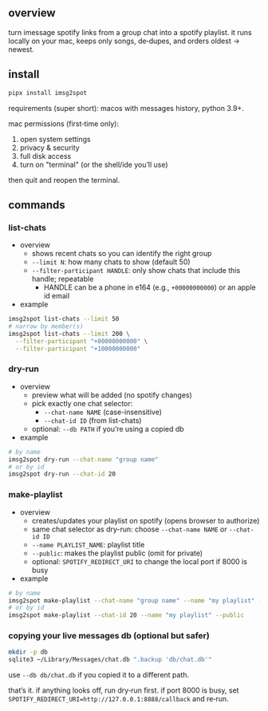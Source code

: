 ## overview

turn imessage spotify links from a group chat into a spotify playlist. it runs locally on your mac, keeps only songs, de‑dupes, and orders oldest → newest.

## install

```bash
pipx install imsg2spot
```

requirements (super short): macos with messages history, python 3.9+.

mac permissions (first‑time only):
1. open system settings
2. privacy & security
3. full disk access
4. turn on "terminal" (or the shell/ide you’ll use)

then quit and reopen the terminal.

## commands

### list-chats
- overview
  - shows recent chats so you can identify the right group
  - `--limit N`: how many chats to show (default 50)
  - `--filter-participant HANDLE`: only show chats that include this handle; repeatable
    - HANDLE can be a phone in e164 (e.g., `+00000000000`) or an apple id email
- example
```bash
imsg2spot list-chats --limit 50
# narrow by member(s)
imsg2spot list-chats --limit 200 \
  --filter-participant "+00000000000" \
  --filter-participant "+10000000000"
```

### dry-run
- overview
  - preview what will be added (no spotify changes)
  - pick exactly one chat selector:
    - `--chat-name NAME` (case-insensitive)
    - `--chat-id ID` (from list-chats)
  - optional: `--db PATH` if you’re using a copied db
- example
```bash
# by name
imsg2spot dry-run --chat-name "group name"
# or by id
imsg2spot dry-run --chat-id 20
```

### make-playlist
- overview
  - creates/updates your playlist on spotify (opens browser to authorize)
  - same chat selector as dry-run: choose `--chat-name NAME` or `--chat-id ID`
  - `--name PLAYLIST_NAME`: playlist title
  - `--public`: makes the playlist public (omit for private)
  - optional: `SPOTIFY_REDIRECT_URI` to change the local port if 8000 is busy
- example
```bash
# by name
imsg2spot make-playlist --chat-name "group name" --name "my playlist" --public
# or by id
imsg2spot make-playlist --chat-id 20 --name "my playlist" --public
```

### copying your live messages db (optional but safer)
```bash
mkdir -p db
sqlite3 ~/Library/Messages/chat.db ".backup 'db/chat.db'"
```
use `--db db/chat.db` if you copied it to a different path.

that’s it. if anything looks off, run dry‑run first. if port 8000 is busy, set `SPOTIFY_REDIRECT_URI=http://127.0.0.1:8888/callback` and re‑run.
